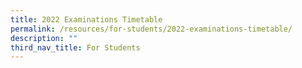 ```yaml
---
title: 2022 Examinations Timetable
permalink: /resources/for-students/2022-examinations-timetable/
description: ""
third_nav_title: For Students
---
```

